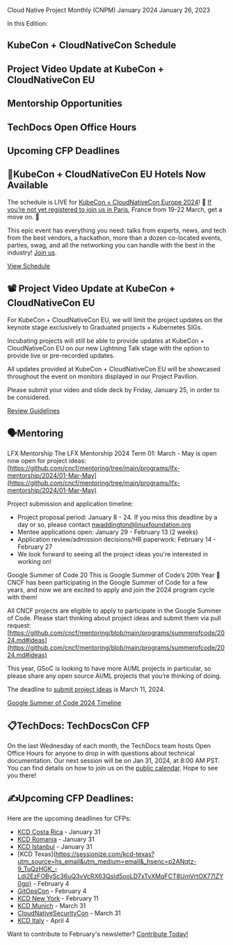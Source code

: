 
Cloud Native Project Monthly (CNPM) January 2024 
January 26, 2023 

In this Edition: 
## KubeCon + CloudNativeCon Schedule
## Project Video Update at KubeCon + CloudNativeCon EU
## Mentorship Opportunities
## TechDocs Open Office Hours
## Upcoming CFP Deadlines


#### 

## 🏨KubeCon + CloudNativeCon EU Hotels Now Available
The schedule is LIVE for [KubeCon + CloudNativeCon Europe 2024](https://events.linuxfoundation.org/kubecon-cloudnativecon-europe/)! 🎁 [If you’re not yet registered to join us in Paris](https://events.linuxfoundation.org/kubecon-cloudnativecon-europe/register/), France from 19-22 March, get a move on. 🏃
 
This epic event has everything you need: talks from experts, news, and tech from the best vendors, a hackathon, more than a dozen co-located events, parties, swag, and all the networking you can handle with the best in the industry! [Join us](https://events.linuxfoundation.org/kubecon-cloudnativecon-europe/register/).

[View Schedule](https://events.linuxfoundation.org/kubecon-cloudnativecon-europe/program/schedule/)

## 📽️ Project Video Update at KubeCon + CloudNativeCon EU
For KubeCon + CloudNativeCon EU, we will limit the project updates on the keynote stage exclusively to Graduated projects + Kubernetes SIGs. 

Incubating projects will still be able to provide updates at KubeCon + CloudNativeCon EU on our new Lightning Talk stage with the option to provide live or pre-recorded updates.  

All updates provided at KubeCon + CloudNativeCon EU will be showcased throughout the event on monitors displayed in our Project Pavilion. 

Please submit your video and slide deck by Friday, January 25, in order to be considered.

[Review Guidelines](https://docs.google.com/forms/d/e/1FAIpQLSf_dCUIsbnCPohBqBtc22G6thTYyvf25kw8MbYb4WUipdC4_A/viewform?_hsenc=p2ANqtz-98E0spAnDIhKO1W2CZIiN-NM1ZaEkFwdDVS8M-4xz_-Pcr8KNd1-3KOAo7RoEW3BliThF0)

## 🗣️Mentoring
LFX Mentorship
The LFX Mentorship 2024 Term 01: March - May is open now open for project ideas:
[https://github.com/cncf/mentoring/tree/main/programs/lfx-mentorship/2024/01-Mar-May](https://github.com/cncf/mentoring/tree/main/programs/lfx-mentorship/2024/01-Mar-May)

Project submission and application timeline:

- Project proposal period: January 8 - 24. If you miss this deadline by a day or so, please contact [nwaddington@linuxfoundation.org](nwaddington@linuxfoundation.org)
- Mentee applications open: January 29 - February 13 (2 weeks)
- Application review/admission decisions/HR paperwork: February 14 - February 27
- We look forward to seeing all the project ideas you're interested in working on!

Google Summer of Code 20
This is Google Summer of Code’s 20th Year 🎉 CNCF has been participating in the Google Summer of Code for a few years, and now we are excited to apply and join the 2024 program cycle with them!

All CNCF projects are eligible to apply to participate in the Google Summer of Code. Please start thinking about project ideas and submit them via pull request:
[https://github.com/cncf/mentoring/blob/main/programs/summerofcode/2024.md#ideas](https://github.com/cncf/mentoring/blob/main/programs/summerofcode/2024.md#ideas)

This year, GSoC is looking to have more AI/ML projects in particular, so please share any open source AI/ML projects that you’re thinking of doing.

The deadline to [submit project ideas](https://github.com/cncf/mentoring/blob/main/programs/summerofcode/2024.md) is March 11, 2024.

[Google Summer of Code 2024 Timeline](https://developers.google.com/open-source/gsoc/timeline?utm_source=hs_email&utm_medium=email&_hsenc=p2ANqtz-_rKmaXoYjQIRMIB5ww_TJEgv5XSEo8lK4abcyojedtSpe9MhS-trDJuBvCFoaX2n-K8wZq)


## 📋TechDocs: TechDocsCon CFP
On the last Wednesday of each month, the TechDocs team hosts Open Office Hours for anyone to drop in with questions about technical documentation. Our next session will be on Jan 31, 2024, at 8:00 AM PST. You can find details on how to join us on the [public calendar](https://tockify.com/cncf.public.events/detail/643/1706716800000?startms=1706659200000&utm_source=hs_email&utm_medium=email). Hope to see you there!


## ✍️Upcoming CFP Deadlines:
Here are the upcoming deadlines for CFPs:
- [KCD Costa Rica](https://sessionize.com/kubernetes-community-day-costa-rica-2024?utm_source=hs_email&utm_medium=email&_hsenc=p2ANqtz-9_TuQzHGK_-Ldi2EzFOBySc36uQ3vVcRX63QsId5ooLD7xTvXMqFCT8UmVrtOX77lZY0gq) - January 31
- [KCD Romania](https://sessionize.com/kcd-romania-2024?utm_source=hs_email&utm_medium=email&_hsenc=p2ANqtz-9_TuQzHGK_-Ldi2EzFOBySc36uQ3vVcRX63QsId5ooLD7xTvXMqFCT8UmVrtOX77lZY0gq) - January 31
- [KCD Istanbul](https://sessionize.com/kubernetes-community-days-istanbul/?utm_source=hs_email&utm_medium=email&_hsenc=p2ANqtz-9_TuQzHGK_-Ldi2EzFOBySc36uQ3vVcRX63QsId5ooLD7xTvXMqFCT8UmVrtOX77lZY0gq) - January 31
- [KCD Texas](https://sessionize.com/kcd-texas?utm_source=hs_email&utm_medium=email&_hsenc=p2ANqtz-9_TuQzHGK_-Ldi2EzFOBySc36uQ3vVcRX63QsId5ooLD7xTvXMqFCT8UmVrtOX77lZY0gq} - February 4
- [GitOpsCon](https://sessionize.com/GitOpsCon-North-America-2024/?utm_source=hs_email&utm_medium=email&_hsenc=p2ANqtz-9_TuQzHGK_-Ldi2EzFOBySc36uQ3vVcRX63QsId5ooLD7xTvXMqFCT8UmVrtOX77lZY0gq) - February 4
- [KCD New York](https://sessionize.com/kcd-newyork-2024?utm_source=hs_email&utm_medium=email&_hsenc=p2ANqtz-9_TuQzHGK_-Ldi2EzFOBySc36uQ3vVcRX63QsId5ooLD7xTvXMqFCT8UmVrtOX77lZY0gq) - February 11
- [KCD Munich](https://sessionize.com/kcd-munich-2024-cfp?utm_source=hs_email&utm_medium=email&_hsenc=p2ANqtz-9_TuQzHGK_-Ldi2EzFOBySc36uQ3vVcRX63QsId5ooLD7xTvXMqFCT8UmVrtOX77lZY0gq) - March 31
- [CloudNativeSecurityCon](https://events.linuxfoundation.org/cloudnativesecuritycon-north-america/program/cfp/?utm_source=hs_email&utm_medium=email&_hsenc=p2ANqtz-9_TuQzHGK_-Ldi2EzFOBySc36uQ3vVcRX63QsId5ooLD7xTvXMqFCT8UmVrtOX77lZY0gq) - March 31
- [KCD Italy](https://sessionize.com/kcd-italy-2024?utm_source=hs_email&utm_medium=email&_hsenc=p2ANqtz-9_TuQzHGK_-Ldi2EzFOBySc36uQ3vVcRX63QsId5ooLD7xTvXMqFCT8UmVrtOX77lZY0gq) - April 4


Want to contribute to February's newsletter? 
[Contribute Today!](projects@cncf.io)


